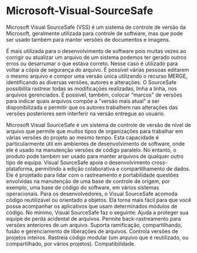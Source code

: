 Microsoft-Visual-SourceSafe
===========================
Microsoft Visual SourceSafe (VSS) é um sistema de controle de versão da Microsoft, geralmente utilizada para controle de software, mas que pode ser usado também para manter versões de documentos e imagens.

É mais utilizada para o desenvolvimento de software pois muitas vezes ao corrigir ou atualizar um arquivo de um sistema podemos ter gerado outros erros ou desarrumar o que estava correto. Nesse caso é utilizado para voltar a cópia de segurança do arquivo. É possível várias pessoas editarem o mesmo arquivo e compor uma versão única utilizando o recurso MERGE, identificando as diversas versões, autores e alterações. O SourceSafe possibilita rastrear todas as modificações realizadas, linha a linha, nos arquivos gerenciados. É possível, também, colocar "marcos" 
de versões para indicar quais arquivos compõe a "versão mais atual" a ser disponibilizada e 
permitir que os autores trabalhem nas alterações das versões posteriores sem interferir na versão entregue ao usuário.

Microsoft Visual SourceSafe é um sistema de controle de versão de nível de arquivo que permite que muitos tipos de organizações para trabalhar em várias versões do projeto ao mesmo tempo. Esta capacidade é particularmente útil em ambientes de desenvolvimento de software, onde ele é usado na manutenção versões de código paralelo. No entanto, o produto pode também ser usado para manter arquivos de qualquer outro tipo de equipa.
Visual SourceSafe apoia o desenvolvimento cross-plataforma, permitindo a edição colaborativa e compartilhamento de dados. Ele é projetado para lidar com o rastreamento e portabilidade questões envolvidas na manutenção de uma base de controle de origem, por exemplo, uma base de código do software, em vários sistemas operacionais. Para os desenvolvedores, o Visual SourceSafe acomoda código reutilizável ou orientado a objetos. Ela torna mais fácil para que você possa acompanhar os aplicativos que usam determinados módulos de código.
No mínimo, Visual SourceSafe faz o seguinte:
Ajuda a proteger sua equipe de perda acidental de arquivos.
Permite back-rastreamento para versões anteriores de um arquivo.
Suporta ramificação, compartilhando, fusão e gerenciamento de liberações de arquivos.
Controla versões de projetos inteiros.
Rastreia código modular (um arquivo que é reutilizado, ou compartilhado, por vários projetos).
Compatibilidade.
